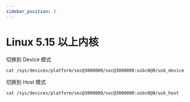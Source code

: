 ```yaml
---
sidebar_position: 3
---
```

# Linux 5.15 以上内核

切换到 Device 模式
```
cat /sys/devices/platform/soc@3000000/soc@3000000:usbc0@0/usb_device
```
切换到 Host 模式
```
cat /sys/devices/platform/soc@3000000/soc@3000000:usbc0@0/usb_host
```
